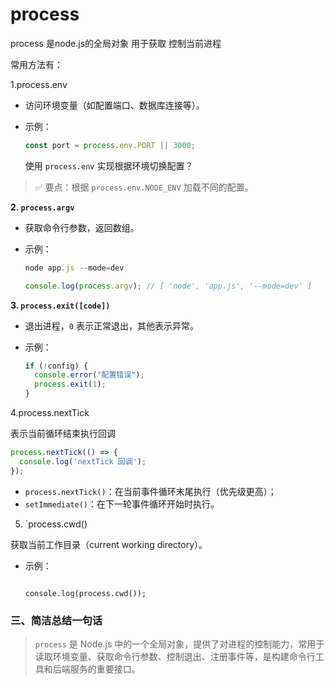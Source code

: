 # process

process 是node.js的全局对象 用于获取 控制当前进程 

常用方法有：

1.process.env

- 访问环境变量（如配置端口、数据库连接等）。

- 示例：

  ```js
  const port = process.env.PORT || 3000;
  ```

   使用 `process.env` 实现根据环境切换配置？

> ✅ 要点：根据 `process.env.NODE_ENV` 加载不同的配置。

**2. `process.argv`**

- 获取命令行参数，返回数组。

- 示例：

  ```js
  node app.js --mode=dev
  ```

  ```js
  console.log(process.argv); // [ 'node', 'app.js', '--mode=dev' ]
  ```

 **3. `process.exit([code])`**

- 退出进程，`0` 表示正常退出，其他表示异常。

- 示例：

  ```js
  if (!config) {
    console.error("配置错误");
    process.exit(1);
  }
  ```

4.process.nextTick

表示当前循环结束执行回调

```js
process.nextTick(() => {
  console.log('nextTick 回调');
});
```

- `process.nextTick()`：在当前事件循环末尾执行（优先级更高）；
- `setImmediate()`：在下一轮事件循环开始时执行。

 5. `process.cwd()

获取当前工作目录（current working directory）。

- 示例：

  ```
  
  console.log(process.cwd());
  ```

### **三、简洁总结一句话**

> `process` 是 Node.js 中的一个全局对象，提供了对进程的控制能力，常用于读取环境变量、获取命令行参数、控制退出、注册事件等，是构建命令行工具和后端服务的重要接口。